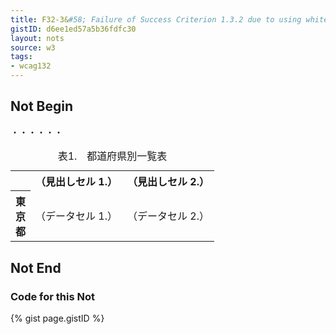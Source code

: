 ```yaml
---
title: F32-3&#58; Failure of Success Criterion 1.3.2 due to using white space characters to control spacing within a word
gistID: d6ee1ed57a5b36fdfc30
layout: nots
source: w3
tags:
- wcag132
---
```


<h2 aria-describedby="{{ page.gistID }}">Not Begin</h2>
<div class="rendered-not">
<table>
<caption>表1.　都道府県別一覧表</caption>
<tr>
<td></td>
<th scope="col">（見出しセル 1.）</th>
<th scope="col">（見出しセル 2.）</th>
</tr>
<tr>
<th scope="row">東<br />京<br />都</th>
<td>（データセル 1.）</td>
<td>（データセル 2.）</td>
</tr>
・・・・・・
</table>
</div> <!-- rendered-not -->

<h2 aria-describedby="{{ page.gistID }}">Not End</h2>

<h3 aria-describedby="{{ page.gistID }}">Code for this Not</h3>
{% gist page.gistID %}
